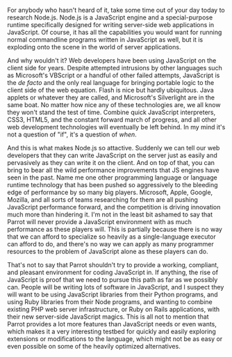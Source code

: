 For anybody who hasn't heard of it, take some time out of your day today to
research Node.js. Node.js is a JavaScript engine and a special-purpose runtime
specifically designed for writing server-side web applications in JavaScript.
Of course, it has all the capabilities you would want for running normal
commandline programs written in JavaScript as well, but it is exploding onto
the scene in the world of server applications.

And why wouldn't it? Web developers have been using JavaScript on the client
side for years. Despite attempted intrusions by other languages such as
Microsoft's VBScript or a handful of other failed attempts, JavaScript is the
*de facto* and the only real language for bringing portable logic to the
client side of the web equation. Flash is nice but hardly ubiquitous. Java
applets or whatever they are called, and Microsoft's Silverlight are in the
same boat. No matter how nice any of these technologies are, we all know they
won't stand the test of time. Combine quick JavaScript interpreters, CSS3,
HTML5, and the constant forward march of progress, and all other web
development technologies will eventually be left behind. In my mind it's not
a question of "if", it's a question of *when*.

And this is what makes Node.js so attactive. Suddenly we can tell our web
developers that they can write JavaScript on the server just as easily and
pervasively as they can write it on the client. And on top of that, you can
bring to bear all the wild performance improvements that JS engines have seen
in the past. Name me one other programming language or language runtime
technology that has been pushed so aggressively to the bleeding edge of
performance by so many big players. Microsoft, Apple, Google, Mozilla, and
all sorts of teams researching for them are all pushing JavaScript performance
forward, and the competition is driving innovation much more than hindering
it. I'm not in the least bit ashamed to say that Parrot will never provide
a JavaScript environment with as much performance as these players will. This
is partially because there is no way that we can afford to specialize so
heavily as a single-language executor can afford to do, and there's no way
we can apply as many programmer resources to the problem of JavaScript alone
as these players can do.

That's not to say that Parrot shouldn't try to provide a working, compliant,
and pleasant environment for coding JavaScript in. If anything, the rise of
JavaScript is proof that we need to pursue this path as far as we possibly
can. People will be writing lots of software in JavaScript, and I suspect they
will want to be using JavaScript libraries from their Python programs, and
using Ruby libraries from their Node programs, and wanting to combine existing
PHP web server infrastructure, or Ruby on Rails applications, with their new
server-side JavaScript magics. This is all not to mention that Parrot provides
a lot more features than JavaScript needs or even wants, which makes it a very
interesting testbed for quickly and easily exploring extensions or
modifications to the language, which might not be as easy or even possible on
some of the heavily optimized alternatives.
